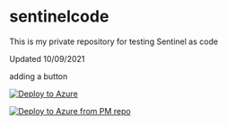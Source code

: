 # sentinelcode

This is my private repository for testing Sentinel as code

Updated 10/09/2021

adding a button

[![Deploy to Azure](https://aka.ms/deploytoazurebutton)](https://portal.azure.com/#create/Microsoft.Template/uri/https%3A%2F%2Fraw.githubusercontent.com%2Fmatteomalagnino%2Fsentinelcode%2Fmain%2Fonboard%2Fazuredeploy.json)

[![Deploy to Azure from PM repo](https://aka.ms/deploytoazurebutton)](https://portal.azure.com/#create/Microsoft.Template/uri/https%3A%2F%2Fraw.githubusercontent.com%2Fjaviersoriano%2Fsentinelascode%2Fblob%2Fmaster%2FOnboard%2Fonboarding.json)
